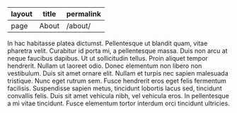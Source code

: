 layout | title | permalink
------ | ----- | ---------
page | About | /about/
In hac habitasse platea dictumst. Pellentesque ut blandit quam, vitae pharetra velit. Curabitur id porta mi, a pellentesque massa. Duis non arcu at neque faucibus dapibus. Ut ut sollicitudin tellus. Proin aliquet tempor hendrerit. Nullam ut laoreet odio. Donec elementum non libero non vestibulum. Duis sit amet ornare elit. Nullam et turpis nec sapien malesuada tristique. Nunc eget rutrum sem. Fusce hendrerit eros eget felis fermentum facilisis. Suspendisse sapien metus, tincidunt lobortis lacus sed, tincidunt convallis felis. Duis sit amet vehicula nibh, vel vehicula eros. In pellentesque a mi vitae tincidunt. Fusce elementum tortor interdum orci tincidunt ultricies.